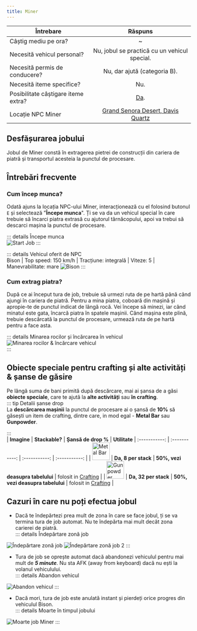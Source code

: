 ```yaml
---
title: Miner
---
```


| Întrebare   | Răspuns |
| ----------- | :-----------: |
| Câștig mediu pe ora? | ~<Dinero :amount='1675' /> |
| Necesită vehicul personal? | Nu, jobul se practică cu un vehicul special. |
| Necesită permis de conducere? | Nu, dar ajută (categoria B). |
| Necesită iteme specifice? | Nu. |
| Posibilitate câștigare iteme extra? | [Da](#obiecte-speciale-pentru-crafting-si-alte-activitati-sanse-de-gasire). |
| Locație NPC Miner | [Grand Senora Desert, Davis Quartz](https://i.imgur.com/Pk1jdQp.png)  |

## Desfășurarea jobului  

Jobul de Miner constă în extragerea pietrei de construcții din cariera de piatră și transportul acesteia la punctul de procesare.  

## Întrebări frecvente

### Cum încep munca?

Odată ajuns la locația NPC-ului Miner, interacționează cu el folosind butonul `E` și selectează "**Începe munca**". Ți se va da un vehicul special în care trebuie să încarci piatra extrasă cu ajutorul târnăcopului, apoi va trebui să descarci mașina la punctul de procesare.


::: details Începe munca  
  <Image src="https://i.imgur.com/moFm75E.gif" alt="Start Job" />
:::  

::: details Vehicul oferit de NPC  
  Bison | Top speed: 150 km/h | Tracțiune: integrală | Viteze: 5 | Manevrabilitate: mare 
  <Image src="https://i.imgur.com/vK2ZjZJ.png" alt="Bison" />
::: 


### Cum extrag piatra?  

După ce ai început tura de job, trebuie să urmezi ruta de pe hartă până când ajungi în cariera de piatră. Pentru a mina piatra, coboară din mașină și apropie-te de punctul indicat de lângă rocă. Vei începe să minezi, iar când minatul este gata, încarcă piatra în spatele mașinii. Când mașina este plină, trebuie descărcată la punctul de procesare, urmează ruta de pe hartă pentru a face asta.  

::: details Minarea rocilor și încărcarea în vehicul  
  <Image src="https://i.imgur.com/yScPR41.gif" alt="Minarea rocilor & încărcare vehicul" />  
::: 

## Obiecte speciale pentru crafting și alte activități & șanse de găsire  

Pe lângă suma de bani primită după descărcare, mai ai șansa de a găsi **obiecte speciale**, care te ajută la **alte activități** sau **în crafting**.  
::: tip Detalii șanse drop  
La **descărcarea mașinii** la punctul de procesare ai o șansă de **10%** să găsești un item de crafting, dintre care, in mod egal - **Metal Bar** sau **Gunpowder**.

:::  
| **Imagine** | **Stackable?** | **Șansă de drop %** | **Utilitate**
| :-----------: | :-----------: | :-----------: | :-----------: |
| <Image src="https://i.imgur.com/wy3nrJG.png" alt="Metal Bar" width="48" label="Metal Bar" /> | **Da, 8 per stack** |  **50%, vezi deasupra tabelului**  | folosit in [Crafting](../general/crafting) |
| <Image src="https://i.imgur.com/Ub9vSWq.png" alt="Gunpowder" width="48" label="Gunpowder" /> | **Da, 32 per stack** |  **50%, vezi deasupra tabelului** | folosit in [Crafting](../general/crafting) |

## Cazuri în care nu poți efectua jobul  
 
- Dacă te îndepărtezi prea mult de zona în care se face jobul, ți se va termina tura de job automat. Nu te îndepărta mai mult decât zona carierei de piatră.  
::: details Îndepărtare zonă job  
 <Image src="https://i.imgur.com/RXzz8c6.png" alt="Îndepărtare zonă job" />  
 <Image src="https://i.imgur.com/9oNK7SN.png" alt="Îndepărtare zonă job 2" />  
:::  

- Tura de job se oprește automat dacă abandonezi vehiculul pentru mai mult de _**5 minute**_. Nu sta AFK (away from keyboard) dacă nu ești la volanul vehiculului.  
::: details Abandon vehicul  
 <Image src="https://i.imgur.com/L6ut45T.png" alt="Abandon vehicul" />  
:::  

- Dacă mori, tura de job este anulată instant și pierdeți orice progres din vehiculul Bison.  
::: details Moarte în timpul jobului  
 <Image src="https://i.imgur.com/9oNK7SN.png" alt="Moarte job Miner" />  
:::  
